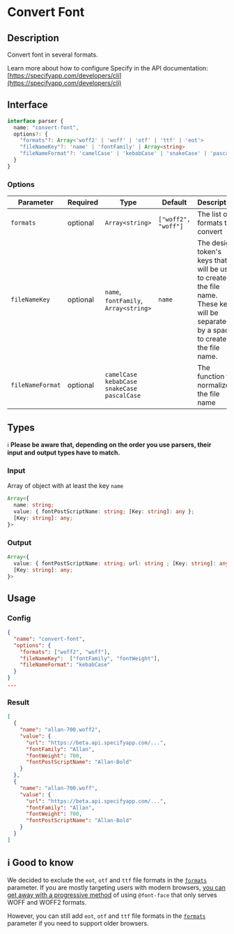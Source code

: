 # Convert Font

## Description

Convert font in several formats.

Learn more about how to configure Specify in the API documentation: [https://specifyapp.com/developers/cli](https://specifyapp.com/developers/cli)

## Interface 

```ts
interface parser {
  name: "convert-font",
  options?: {
    "formats"?: Array<'woff2' | 'woff' | 'otf' | 'ttf' | 'eot'>
    "fileNameKey"?: 'name' | 'fontFamily' | Array<string>
    "fileNameFormat"?: 'camelCase' | 'kebabCase' | 'snakeCase' | 'pascalCase';
  }
}
```

### Options

| Parameter        | Required  | Type                                  | Default                                  | Description                                       |
| ---------------- | --------- | ------------------------------------- | ---------------------------------------- | ------------------------------------------------- |
| `formats`        | optional     | `Array<string>`                       | `["woff2", "woff"]` | The list of formats to convert |
| `fileNameKey`    | optional     | `name`, `fontFamily`, `Array<string>` | `name`                                   | The design token's keys that will be used to create the file name. These keys will be separated by a space to create the file name.|
| `fileNameFormat` | optional     | `camelCase` `kebabCase` `snakeCase` `pascalCase`   |                                          | The function to normalize the file name |


## Types

ℹ️ **Please be aware that, depending on the order you use parsers, their input and output types have to match.**

### Input

Array of object with at least the key `name`

```ts
Array<{
  name: string;
  value: { fontPostScriptName: string; [Key: string]: any };
  [Key: string]: any;
}>
```

### Output

```ts
Array<{
  value: { fontPostScriptName: string; url: string ; [Key: string]: any };
  [Key: string]: any;
}>
```
## Usage

### Config
```json
{
  "name": "convert-font",
  "options": {
    "formats": ["woff2", "woff"],
    "fileNameKey":  ["fontFamily", "fontWeight"],
    "fileNameFormat": "kebabCase"
  }
}
...
```

### Result

```json
[
  {
    "name": "allan-700.woff2",
    "value": {
      "url": "https://beta.api.specifyapp.com/...",
      "fontFamily": "Allan",
      "fontWeight": 700,
      "fontPostScriptName": "Allan-Bold"
    }
  },
  {
    "name": "allan-700.woff",
    "value": {
      "url": "https://beta.api.specifyapp.com/...",
      "fontFamily": "Allan",
      "fontWeight": 700,
      "fontPostScriptName": "Allan-Bold"
    }
  }
]
```

## ℹ️ Good to know
We decided to exclude the `eot`, `otf` and `ttf` file formats in the [`formats`](#Options) parameter. If you are mostly targeting users with modern browsers, [you can get away with a progressive method](https://css-tricks.com/understanding-web-fonts-getting/#font-formats) of using `@font-face` that only serves WOFF and WOFF2 formats.

However, you can still add `eot`, `otf` and `ttf` file formats in the [`formats`](#Interface) parameter if you need to support older browsers.
